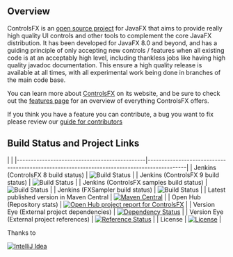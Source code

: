 ## Overview

ControlsFX is an [open source project][1] for JavaFX that aims to provide really high quality UI controls and other tools to complement the core JavaFX distribution. It has been developed for JavaFX 8.0 and beyond, and has a guiding principle of only accepting new controls / features when all existing code is at an acceptably high level, including thankless jobs like having high quality javadoc documentation. This ensure a high quality release is available at all times, with all experimental work being done in branches of the main code base.

You can learn more about [ControlsFX][1] on its website, and be sure to check out the [features page][2] for an overview of everything ControlsFX offers.

If you think you have a feature you can contribute, a bug you want to fix please review our [guide for contributors][3]

   [1]: http://controlsfx.org
   [2]: http://controlsfx.org/features
   [3]: https://bitbucket.org/controlsfx/controlsfx/wiki/Contributing%20to%20ControlsFX

## Build Status and Project Links

|                                                                                                                                          |
|----------------------------------------------|--------------------------------------------------------------------------------------------|
| Jenkins (ControlsFX 8 build status)           | ![Build Status](http://img.shields.io/jenkins/s/http/jonathangiles.no-ip.biz%3a81/ControlsFX.svg?style=flat)        |
| Jenkins (ControlsFX 9 build status)           | ![Build Status](http://img.shields.io/jenkins/s/http/jonathangiles.no-ip.biz%3a81/ControlsFX%209.svg?style=flat)        |
| Jenkins (ControlsFX samples build status)     | ![Build Status](http://img.shields.io/jenkins/s/http/jonathangiles.no-ip.biz%3a81/ControlsFX%20Samples.svg?style=flat) |
| Jenkins (FXSampler build status)              | ![Build Status](http://img.shields.io/jenkins/s/http/jonathangiles.no-ip.biz%3a81/FXSampler.svg?style=flat)          | 
| Latest published version in Maven Central     | [![Maven Central](http://img.shields.io/maven-central/v/org.controlsfx/controlsfx.svg?style=flat)](https://maven-badges.herokuapp.com/maven-central/org.controlsfx/controlsfx) |
| Open Hub (Repository stats)                   | [![Open Hub project report for ControlsFX](https://www.openhub.net/p/controlsfx/widgets/project_thin_badge.gif)](https://www.openhub.net/p/controlsfx?ref=sample) |
| Version Eye (External project dependencies)   | [![Dependency Status](http://www.versioneye.com/java/org.controlsfx%3Acontrolsfx/badge.svg?style=flat)](http://www.versioneye.com/java/org.controlsfx%3Acontrolsfx) |
| Version Eye (External project references)     | [![Reference Status](http://www.versioneye.com/java/org.controlsfx%3Acontrolsfx/reference_badge.svg?style=flat)](http://www.versioneye.com/java/org.controlsfx%3Acontrolsfx/references) |
| License                                       | [![License](http://img.shields.io/badge/license-BSD--3--Clause-red.svg?style=flat)](https://bitbucket.org/controlsfx/controlsfx/src/default/license.txt) |

Thanks to 

[![IntelliJ Idea](https://upload.wikimedia.org/wikipedia/commons/d/d5/IntelliJ_IDEA_Logo.svg)](https://www.jetbrains.com/idea)